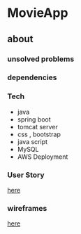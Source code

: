# MovieApp
## about
### unsolved problems 
### dependencies
### Tech
* java 
* spring boot
* tomcat server 
* css , bootstrap
* java script
* MySQL
* AWS Deployment 

### User Story 
[here](/readme/userStory.md)
### wireframes
[here](/readme/wireframes.md)

